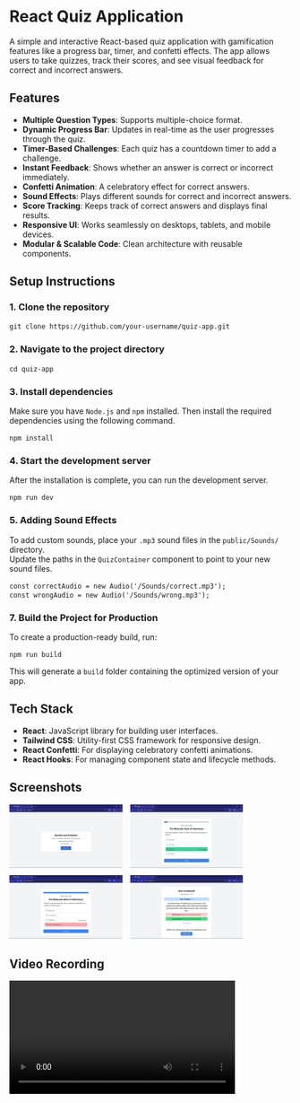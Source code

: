 # React Quiz Application

A simple and interactive React-based quiz application with gamification features like a progress bar, timer, and confetti effects. The app allows users to take quizzes, track their scores, and see visual feedback for correct and incorrect answers.

## Features

- **Multiple Question Types**: Supports multiple-choice format.  
- **Dynamic Progress Bar**: Updates in real-time as the user progresses through the quiz.  
- **Timer-Based Challenges**: Each quiz has a countdown timer to add a challenge.  
- **Instant Feedback**: Shows whether an answer is correct or incorrect immediately.  
- **Confetti Animation**: A celebratory effect for correct answers.  
- **Sound Effects**: Plays different sounds for correct and incorrect answers.  
- **Score Tracking**: Keeps track of correct answers and displays final results.  
- **Responsive UI**: Works seamlessly on desktops, tablets, and mobile devices.   
- **Modular & Scalable Code**: Clean architecture with reusable components.  


## Setup Instructions

### 1. Clone the repository

    git clone https://github.com/your-username/quiz-app.git

### 2. Navigate to the project directory

    cd quiz-app


### 3. Install dependencies

Make sure you have `Node.js` and `npm` installed. Then install the required dependencies using the following command.
   
    npm install

### 4. Start the development server

After the installation is complete, you can run the development server.

    npm run dev


### 5. Adding Sound Effects

To add custom sounds, place your `.mp3` sound files in the `public/Sounds/` directory.  
Update the paths in the `QuizContainer` component to point to your new sound files.

    const correctAudio = new Audio('/Sounds/correct.mp3');
    const wrongAudio = new Audio('/Sounds/wrong.mp3');


### 7. Build the Project for Production

To create a production-ready build, run:

    npm run build

This will generate a `build` folder containing the optimized version of your app.

## Tech Stack

- **React**: JavaScript library for building user interfaces.
- **Tailwind CSS**: Utility-first CSS framework for responsive design.
- **React Confetti**: For displaying celebratory confetti animations.
- **React Hooks**: For managing component state and lifecycle methods.

## Screenshots

<img src="./public/Screenshot (30).png" alt="Start Page" width="40%" style="margin-right: 10px; margin-bottom: 10px;">
<img src="./public/Screenshot (29).png" alt="Correct answer" width="40%" style="margin-bottom: 10px;">
<img src="./public/Screenshot (31).png" alt="Wrong answer" width="40%" style="margin-right: 10px;">
<img src="./public/Screenshot (32).png" alt="Result Page" width="40%">

## Video Recording

<video controls src="./public/Screen Recording 2025-02-05 233624.mp4" title="Title" width="80%" ></video>